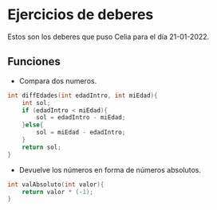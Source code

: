 # Ejercicios de deberes

Estos son los deberes que puso Celia para el día 21-01-2022.

## Funciones

* Compara dos numeros.

```cpp
int diffEdades(int edadIntro, int miEdad){
    int sol;
    if (edadIntro < miEdad){
        sol = edadIntro - miEdad;
    }else{
        sol = miEdad - edadIntro;
    }
    return sol;
}
```

* Devuelve los números en forma de números absolutos.

```cpp
int valAbsoluto(int valor){
    return valor * (-1);
}

```
